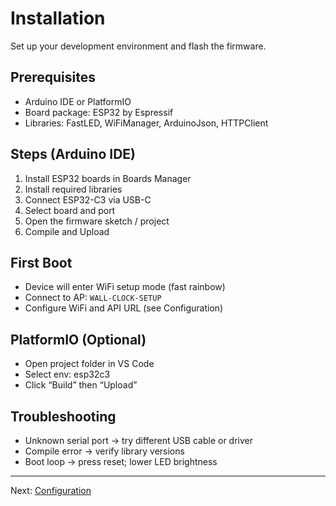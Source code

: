# Installation

Set up your development environment and flash the firmware.

## Prerequisites
- Arduino IDE or PlatformIO
- Board package: ESP32 by Espressif
- Libraries: FastLED, WiFiManager, ArduinoJson, HTTPClient

## Steps (Arduino IDE)
1. Install ESP32 boards in Boards Manager
2. Install required libraries
3. Connect ESP32-C3 via USB-C
4. Select board and port
5. Open the firmware sketch / project
6. Compile and Upload

## First Boot
- Device will enter WiFi setup mode (fast rainbow)
- Connect to AP: `WALL-CLOCK-SETUP`
- Configure WiFi and API URL (see Configuration)

## PlatformIO (Optional)
- Open project folder in VS Code
- Select env: esp32c3
- Click “Build” then “Upload”

## Troubleshooting
- Unknown serial port → try different USB cable or driver
- Compile error → verify library versions
- Boot loop → press reset; lower LED brightness

---

Next: [Configuration](configuration.md)